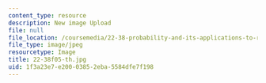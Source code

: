 ```yaml
---
content_type: resource
description: New image Upload
file: null
file_location: /coursemedia/22-38-probability-and-its-applications-to-reliability-quality-control-and-risk-assessment-fall-2005/1f3a23e7e20003852eba5584dfe7f198_22-38f05-th.jpg
file_type: image/jpeg
resourcetype: Image
title: 22-38f05-th.jpg
uid: 1f3a23e7-e200-0385-2eba-5584dfe7f198
---
```


